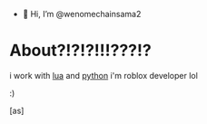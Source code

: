 - 👋 Hi, I’m @wenomechainsama2
# About?!?!?!!!???!?
i work with [lua](https://pt.wikipedia.org/wiki/Lua_(linguagem_de_programa%C3%A7%C3%A3o))
and [python](https://pt.wikipedia.org/wiki/Python)
i'm roblox developer lol



:)































































[as]

